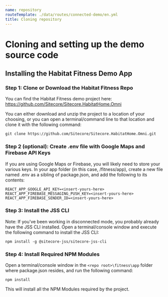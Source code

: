 ```yaml
---
name: repository
routeTemplate: ./data/routes/connected-demo/en.yml
title: Cloning repository
---
```


# Cloning and setting up the demo source code

## Installing the Habitat Fitness Demo App

### Step 1: Clone or Download the Habitat Fitness Repo 
You can find the Habitat Fitness demo project here:
https://github.com/Sitecore/Sitecore.HabitatHome.Omni

You can either download and unzip the project to a location of your choosing, or you can open a terminal/command line to that location and clone it with the following command:

```text
git clone https://github.com/Sitecore/Sitecore.HabitatHome.Omni.git
```

### Step 2 (optional): Create .env file with Google Maps and Firebase API Keys 
If you are using Google Maps or Firebase, you will likely need to store your various keys. In your app folder (in this case, /fitness/app), create a new file named .env as a sibling of package.json, and add the following to its contents:

```text
REACT_APP_GOOGLE_API_KEY=<insert-yours-here>
REACT_APP_FIREBASE_MESSAGING_PUSH_KEY=<insert-yours-here>
REACT_APP_FIREBASE_SENDER_ID=<insert-yours-here>
```

### Step 3: Install the JSS CLI
Note: If you've been working in disconnected mode, you probably already have the JSS CLI installed.
Open a terminal/console window and execute the following command to install the JSS CLI:
```text
npm install -g @sitecore-jss/sitecore-jss-cli
```
### Step 4:	Install Required NPM Modules
Open a terminal/console window in the `<repo root>\fitness\app` folder where package.json resides, and run the following command:

```text
npm install
```

This will install all the NPM Modules required by the project. 
